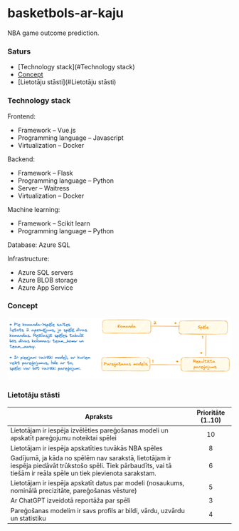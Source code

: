 # basketbols-ar-kaju

NBA game outcome prediction.

### Saturs

- [Technology stack](#Technology stack)
- [Concept](#Concept)
- [Lietotāju stāsti](#Lietotāju stāsti)

### Technology stack
Frontend: 
 - Framework – Vue.js
 - Programming language – Javascript
 - Virtualization – Docker
 
Backend: 
 - Framework – Flask
 - Programming language – Python
 - Server – Waitress
 - Virtualization – Docker
 
Machine learning:
 - Framework – Scikit learn
 - Programming language – Python
 
Database: Azure SQL

Infrastructure:
 - Azure SQL servers
 - Azure BLOB storage
 - Azure App Service

### Concept
![Concept model](./basketball_konceptu_modelis.excalidraw.png)

### Lietotāju stāsti

| Apraksts                                                                                                                                                              | Prioritāte (1..10) |
| --------------------------------------------------------------------------------------------------------------------------------------------------------------------- |:------------------:|
| Lietotājam ir iespēja izvēlēties pareģošanas modeli un apskatīt pareģojumu noteiktai spēlei                                                                           |         10         |
| Lietotājam ir iespēja apskatīties tuvākās NBA spēles                                                                                                                  |         8          |
| Gadījumā, ja kāda no spēlēm nav sarakstā, lietotājam ir iespēja piedāvāt trūkstošo spēli. Tiek pārbaudīts, vai tā tiešām ir reāla spēle un tiek pievienota sarakstam. |         6          |
| Lietotājam ir iespēja apskatīt datus par modeli (nosaukums, nominālā precizitāte, pareģošanas vēsture)                                                                |         5          |
| Ar ChatGPT izveidotā reportāža par spēli                                                                                                                              |         3          |
| Pareģošanas modelim ir savs profils ar bildi, vārdu, uzvārdu un statistiku                                                                                            |         4          |

